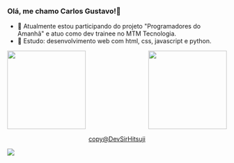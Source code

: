 ### Olá, me chamo Carlos Gustavo!👋
- 🔭 Atualmente estou participando do projeto "Programadores do Amanhã" e atuo como dev trainee no MTM Tecnologia.
- 🌱 Estudo: desenvolvimento web com html, css, javascript e python.

<div>
  <a href="https://github.com/DevSirHitsuji">
  <div style="display: flex; justify-content: space-between;">
    <img height="180em" src="https://github-readme-stats.vercel.app/api?username=GustavoSilva2511&show_icons=true&theme=dark&include_all_commits=true&count_private=true"/>
    <img height="180em" src="https://github-readme-stats.vercel.app/api/top-langs/?username=GustavoSilva2511&layout=compact&langs_count=16&theme=dark"/>
  </div>
</div>
  <p align="center">copy@DevSirHitsuji</p>
<div>
  <img align="center" src="https://sm.ign.com/t/ign_br/screenshot/default/rick-and-morty-6_xshv.1200.jpg"/>
</div>
